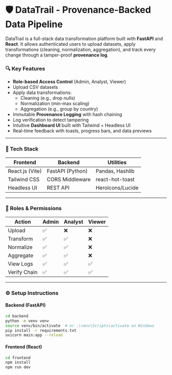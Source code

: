# 🛡️ DataTrail - Provenance-Backed Data Pipeline

DataTrail is a full-stack data transformation platform built with **FastAPI** and **React**. It allows authenticated users to upload datasets, apply transformations (cleaning, normalization, aggregation), and track every change through a tamper-proof **provenance log**.

### 🔍 Key Features

- **Role-based Access Control** (Admin, Analyst, Viewer)
- Upload CSV datasets
- Apply data transformations:
  - Cleaning (e.g., drop nulls)
  - Normalization (min-max scaling)
  - Aggregation (e.g., group by country)
- Immutable **Provenance Logging** with hash chaining
- Log verification to detect tampering
- Intuitive **Dashboard UI** built with Tailwind + Headless UI
- Real-time feedback with toasts, progress bars, and data previews

---

### 🧱 Tech Stack

| Frontend        | Backend          | Utilities        |
| --------------- | ---------------- | ---------------- |
| React.js (Vite) | FastAPI (Python) | Pandas, Hashlib  |
| Tailwind CSS    | CORS Middleware  | react-hot-toast  |
| Headless UI     | REST API         | Heroicons/Lucide |

---

### 🔐 Roles & Permissions

| Action       | Admin | Analyst | Viewer |
| ------------ | ----- | ------- | ------ |
| Upload       | ✅    | ❌      | ❌     |
| Transform    | ✅    | ✅      | ❌     |
| Normalize    | ✅    | ✅      | ❌     |
| Aggregate    | ✅    | ✅      | ❌     |
| View Logs    | ✅    | ✅      | ✅     |
| Verify Chain | ✅    | ✅      | ✅     |

---

### ⚙️ Setup Instructions

#### Backend (FastAPI)

```bash
cd backend
python -m venv venv
source venv/bin/activate  # or .\venv\Scripts\activate on Windows
pip install -r requirements.txt
uvicorn main:app --reload
```

#### Frontend (React)

```bash
cd frontend
npm install
npm run dev
```
